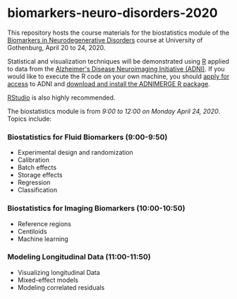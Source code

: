 # biomarkers-neuro-disorders-2020
This repository hosts the course materials for the biostatistics module of the [Biomarkers in Neurodegenerative Disorders](https://fubasdoc.gu.se/fubasextern/info?kurs=SN00030) course at University of Gothenburg, April 20 to 24, 2020.

Statistical and visualization techniques will be demonstrated using [R](https://www.r-project.org/) applied to data from the [Alzheimer's Disease Neuroimaging Initiative (ADNI)](http://adni.loni.usc.edu/). If you would like to execute the R code on your own machine, you should [apply for access](http://adni.loni.usc.edu/data-samples/access-data/) to ADNI and [download and install the ADNIMERGE R package](https://adni.loni.usc.edu/wp-content/uploads/2012/08/instruction-ADNIMERGE-packages.pdf).

[RStudio](https://rstudio.com/products/rstudio/) is also highly recommended.


The biostatistics module is from *9:00 to 12:00 on Monday April 24, 2020*. Topics include:

### Biostatistics for Fluid Biomarkers (9:00-9:50)

* Experimental design and randomization
* Calibration
* Batch effects
* Storage effects
* Regression
* Classification

### Biostatistics for Imaging Biomarkers (10:00-10:50)

* Reference regions
* Centiloids
* Machine learning

### Modeling Longitudinal Data (11:00-11:50)

* Visualizing longitudinal Data
* Mixed-effect models
* Modeling correlated residuals
